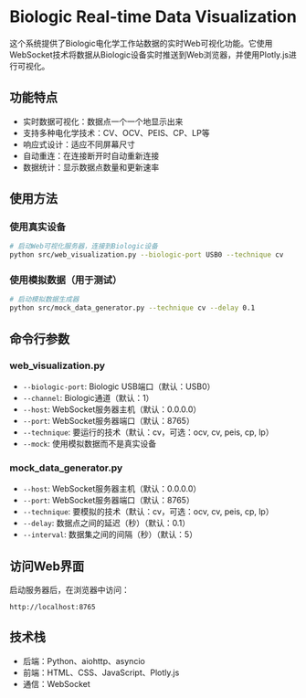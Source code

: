 # Biologic Real-time Data Visualization

这个系统提供了Biologic电化学工作站数据的实时Web可视化功能。它使用WebSocket技术将数据从Biologic设备实时推送到Web浏览器，并使用Plotly.js进行可视化。

## 功能特点

- 实时数据可视化：数据点一个一个地显示出来
- 支持多种电化学技术：CV、OCV、PEIS、CP、LP等
- 响应式设计：适应不同屏幕尺寸
- 自动重连：在连接断开时自动重新连接
- 数据统计：显示数据点数量和更新速率

## 使用方法

### 使用真实设备

```bash
# 启动Web可视化服务器，连接到Biologic设备
python src/web_visualization.py --biologic-port USB0 --technique cv
```

### 使用模拟数据（用于测试）

```bash
# 启动模拟数据生成器
python src/mock_data_generator.py --technique cv --delay 0.1
```

## 命令行参数

### web_visualization.py

- `--biologic-port`: Biologic USB端口（默认：USB0）
- `--channel`: Biologic通道（默认：1）
- `--host`: WebSocket服务器主机（默认：0.0.0.0）
- `--port`: WebSocket服务器端口（默认：8765）
- `--technique`: 要运行的技术（默认：cv，可选：ocv, cv, peis, cp, lp）
- `--mock`: 使用模拟数据而不是真实设备

### mock_data_generator.py

- `--host`: WebSocket服务器主机（默认：0.0.0.0）
- `--port`: WebSocket服务器端口（默认：8765）
- `--technique`: 要模拟的技术（默认：cv，可选：ocv, cv, peis, cp, lp）
- `--delay`: 数据点之间的延迟（秒）（默认：0.1）
- `--interval`: 数据集之间的间隔（秒）（默认：5）

## 访问Web界面

启动服务器后，在浏览器中访问：

```
http://localhost:8765
```

## 技术栈

- 后端：Python、aiohttp、asyncio
- 前端：HTML、CSS、JavaScript、Plotly.js
- 通信：WebSocket
